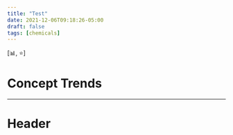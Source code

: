 ```yaml
---
title: "Test"
date: 2021-12-06T09:18:26-05:00
draft: false
tags: [chemicals]
---
```


[📊, ⭐]

# Concept Trends

---

# Header
